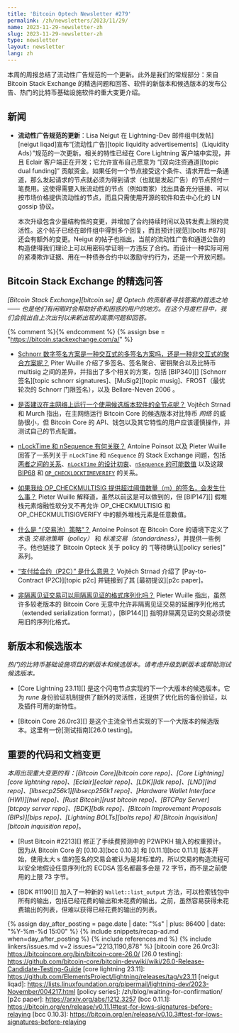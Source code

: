 ```yaml
---
title: 'Bitcoin Optech Newsletter #279'
permalink: /zh/newsletters/2023/11/29/
name: 2023-11-29-newsletter-zh
slug: 2023-11-29-newsletter-zh
type: newsletter
layout: newsletter
lang: zh
---
```


本周的周报总结了流动性广告规范的一个更新。此外是我们的常规部分：来自 Bitcoin Stack Exchange 的精选问题和回答、软件的新版本和候选版本的发布公告、热门的比特币基础设施软件的重大变更介绍。

## 新闻

- **<!--update-to-the-liquidity-ads-specification-->流动性广告规范的更新**：Lisa Neigut 在 Lightning-Dev 邮件组中[发帖][neigut liqad]宣布“[流动性广告][topic liquidity advertisements]（Liquidity Ads）”规范的一次更新。相关的特性已经在 Core Lightning 客户端中实现，并且 Eclair 客户端正在开发；它允许宣布自己愿意为 “[双向注资通道][topic dual funding]” 贡献资金。如果任何一个节点接受这个条件、请求开启一条通道，那么发起请求的节点就必须为得到请求（也就是发起广告）的节点预付一笔费用。这使得需要入账流动性的节点（例如商家）找出具备充分链接、可以按市场价格提供流动性的节点，而且只需使用开源的软件和去中心化的 LN gossip 协议。

    本次升级包含少量结构性的变更，并增加了合约持续时间以及转发费上限的灵活性。这个帖子已经在邮件组中得到多个回复，而且预计[规范][bolts #878]还会有额外的变更。Neigut 的帖子也指出，当前的流动性广告和通道公告的构造使得我们理论上可以用密码学证明一方违反了合约。而设计一种实际可用的紧凑欺诈证据、用在一种债券合约中以激励守约行为，还是一个开放问题。

## Bitcoin Stack Exchange 的精选问答

*[Bitcoin Stack Exchange][bitcoin.se] 是 Optech 的贡献者寻找答案的首选之地 —— 也是他们有闲暇时会帮助好奇和困惑的用户的地方。在这个月度栏目中，我们会挑出自上次出刊以来新出现的高票问题和回答。*

{% comment %}<!-- https://bitcoin.stackexchange.com/search?tab=votes&q=created%3a1m..%20is%3aanswer -->{% endcomment %}
{% assign bse = "https://bitcoin.stackexchange.com/a/" %}

- [<!--is-the-schnorr-digital-signature-scheme-a-multisignature-interactive-scheme-and-also-not-an-aggregated-noninteractive-scheme-->Schnorr 数字签名方案是一种交互式的多签名方案吗，还是一种非交互式的聚合方案呢？]({{bse}}120402)
  Piter Wuille 介绍了多签名、签名聚合、密钥聚合以及比特币 multisig 之间的差异，并指出了多个相关的方案，包括 [BIP340][] [Schnorr 签名][topic schnorr signatures]、[MuSig2][topic musig]、FROST（最优轮次的 Schnorr 门限签名），以及 Bellare-Neven 2006 。

- [<!--is-it-advisable-to-operate-a-release-candidate-full-node-on-mainnet-->是否建议在主网络上运行一个使用候选版本软件的全节点呢？]({{bse}}120375)
  Vojtěch Strnad 和 Murch 指出，在主网络运行 Bitcoin Core 的候选版本对比特币 *网络* 的威胁很小，但 Bitcoin Core 的 API、钱包以及其它特性的用户应该谨慎操作，并测试自己的节点配置。

- [<!--what-is-the-relation-between-nlocktime-and-nsequence-->nLockTime 和 nSequence 有何关联？]({{bse}}120256)
  Antoine Poinsot 以及 Pieter Wuille 回答了一系列关于 `nLockTime` 和 `nSequence` 的 Stack Exchange 问题，包括[两者之间的关系]({{bse}}120273)、[`nLockTime` 的设计初衷]({{bse}}120276)、[`nSequence` 的可能数值]({{bse}}120254) 以及这跟 [BIP68]({{bse}}120320) 和 [`OP_CHECKLOCKTIMEVERIFY`]({{bse}}120259) 的关系。

- [<!--what-would-happen-if-we-provide-to-opcheckmultisig-more-than-threshold-number-m-of-signatures-->如果我给 OP_CHECKMULTISIG 提供超过阈值数量（m）的签名，会发生什么事？]({{bse}}120604)
  Pieter Wuille 解释道，虽然以前这是可以做到的，但 [BIP147][] 假堆栈元素熔融性软分叉不再允许 OP_CHECKMULTISIG 和 OP_CHECKMULTISIGVERIFY 中的额外堆栈元素是任意数值。

- [<!--what-is-mempool-policy-->什么是 “（交易池）策略”？]({{bse}}120269)
  Antoine Poinsot 在 Bitcoin Core 的语境下定义了术语 *交易池策略（policy）* 和 *标准交易（standardness）*，并提供一些例子。他也链接了 Bitcoin Opteck 关于 policy 的 “[等待确认][policy series]” 系列。

- [<!--what-does-pay-to-contract-p2c-mean-->“支付给合约（P2C）” 是什么意思？]({{bse}}120362)
  Vojtěch Strnad 介绍了 [Pay-to-Contract (P2C)][topic p2c] 并链接到了其 [最初提议][p2c paper]。

- [<!--can-a-nonsegwit-transaction-be-serialized-in-the-segwit-format-->非隔离见证交易可以用隔离见证的格式序列化吗？]({{bse}}120317)
  Pieter Wuille 指出，虽然许多较老版本的 Bitcoin Core 无意中允许非隔离见证交易的延展序列化格式（extended serialization format），[BIP144][] 指明非隔离见证的交易必须使用旧的序列化格式。

## 新版本和候选版本

*热门的比特币基础设施项目的新版本和候选版本。请考虑升级到新版本或帮助测试候选版本。*

- [Core Lightning 23.11][] 是这个闪电节点实现的下一个大版本的候选版本。它为 *rune* 身份验证机制提供了额外的灵活性，还提供了优化后的备份验证，以及插件可用的新特性。

- [Bitcoin Core 26.0rc3][] 是这个主流全节点实现的下一个大版本的候选版本。这里有一份[测试指南][26.0 testing]。

## 重要的代码和文档变更

*本周出现重大变更的有：[Bitcoin Core][bitcoin core repo]、[Core Lightning][core lightning repo]、[Eclair][eclair repo]、[LDK][ldk repo]、[LND][lnd repo]、[libsecp256k1][libsecp256k1 repo]、[Hardware Wallet Interface (HWI)][hwi repo]、[Rust Bitcoin][rust bitcoin repo]、[BTCPay Server][btcpay server repo]、[BDK][bdk repo]、[Bitcoin Improvement Proposals (BIPs)][bips repo]、[Lightning BOLTs][bolts repo] 和 [Bitcoin Inquisition][bitcoin inquisition repo]*。

- [Rust Bitcoin #2213][] 修正了手续费预测中的 P2WPKH 输入的权重预计。因为从 Bitcoin Core 的 [0.10.3][bcc 0.10.3] 和 [0.11.1][bcc 0.11.1] 版本开始，使用太大 s 值的签名的交易会被认为是非标准的，所以交易的构造流程可以安全地假设任意序列化的 ECDSA 签名都最多会是 72 字节，而不是之前使用的上限 73 字节。

- [BDK #1190][] 加入了一种新的 `Wallet::list_output` 方法，可以检索钱包中所有的输出，包括已经花费的输出和未花费的输出。之前，虽然容易获得未花费输出的列表，但难以获得已经花费的输出的列表。


{% assign day_after_posting = page.date | date: "%s" | plus: 86400 | date: "%Y-%m-%d 15:00" %}
{% include snippets/recap-ad.md when=day_after_posting %}
{% include references.md %}
{% include linkers/issues.md v=2 issues="2213,1190,878" %}
[bitcoin core 26.0rc3]: https://bitcoincore.org/bin/bitcoin-core-26.0/
[26.0 testing]: https://github.com/bitcoin-core/bitcoin-devwiki/wiki/26.0-Release-Candidate-Testing-Guide
[core lightning 23.11]: https://github.com/ElementsProject/lightning/releases/tag/v23.11
[neigut liqad]: https://lists.linuxfoundation.org/pipermail/lightning-dev/2023-November/004217.html
[policy series]: /zh/blog/waiting-for-confirmation/
[p2c paper]: https://arxiv.org/abs/1212.3257
[bcc 0.11.1]: https://bitcoin.org/en/release/v0.11.1#test-for-lows-signatures-before-relaying
[bcc 0.10.3]: https://bitcoin.org/en/release/v0.10.3#test-for-lows-signatures-before-relaying
